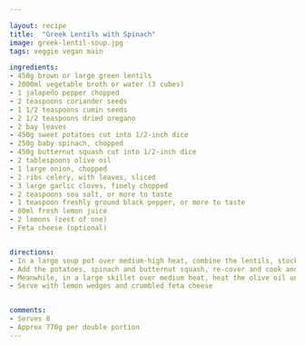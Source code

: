 ```yaml
---

layout: recipe
title:  "Greek Lentils with Spinach"
image: greek-lentil-soup.jpg
tags: veggie vegan main

ingredients:
- 450g brown or large green lentils
- 2000ml vegetable broth or water (3 cubes)
- 1 jalapeño pepper chopped
- 2 teaspoons coriander seeds
- 1 1/2 teaspoons cumin seeds
- 2 1/2 teaspoons dried oregano
- 2 bay leaves
- 450g sweet potatoes cut into 1/2-inch dice
- 250g baby spinach, chopped
- 450g butternut squash cut into 1/2-inch dice
- 2 tablespoons olive oil
- 1 large onion, chopped
- 2 ribs celery, with leaves, sliced
- 3 large garlic cloves, finely chopped
- 2 teaspoons sea salt, or more to taste
- 1 teaspoon freshly ground black pepper, or more to taste
- 80ml fresh lemon juice
- 2 lemons (zest of one)
- Feta cheese (optional)


directions:
- In a large soup pot over medium-high heat, combine the lentils, stock or water, jalapeño, coriander, cumin, oregano and bay leaves. Bring to a boil, then reduce the heat to low. Simmer, partially covered, about 30 minutes, until the lentils are tender.
- Add the potatoes, spinach and butternut squash, re-cover and cook another 15 to 20 minutes, until the potatoes and squash are tender.
- Meanwhile, in a large skillet over medium heat, heat the olive oil until shimmering. Add the onion, and cook, stirring, until it starts to soften, 3 to 4 minutes. Add the celery and garlic and lemon zest and cook, stirring often, until they soften, 3 minutes. Add the mixture to the soup, deglazing the skillet with a little soup liquid and adding the deglaze contents back to the soup pot. Add the lemon juice, salt and pepper, taste, and add more if needed. Pick out and discard the bay leaves.
- Serve with lemon wedges and crumbled feta cheese


comments: 
- Serves 8
- Approx 770g per double portion
---
```

